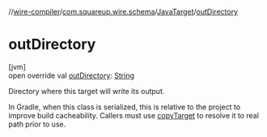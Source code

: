 //[wire-compiler](../../../index.md)/[com.squareup.wire.schema](../index.md)/[JavaTarget](index.md)/[outDirectory](out-directory.md)

# outDirectory

[jvm]\
open override val [outDirectory](out-directory.md): [String](https://kotlinlang.org/api/latest/jvm/stdlib/kotlin/-string/index.html)

Directory where this target will write its output.

In Gradle, when this class is serialized, this is relative to the project to improve build cacheability. Callers must use [copyTarget](copy-target.md) to resolve it to real path prior to use.
